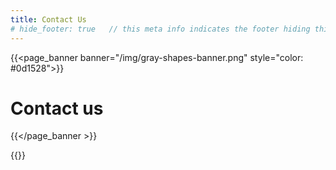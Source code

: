 ```yaml
---
title: Contact Us
# hide_footer: true   // this meta info indicates the footer hiding thing.
---
```


{{<page_banner banner="/img/gray-shapes-banner.png" style="color: #0d1528">}}
# Contact us
{{</page_banner >}}

{{<contact>}}

